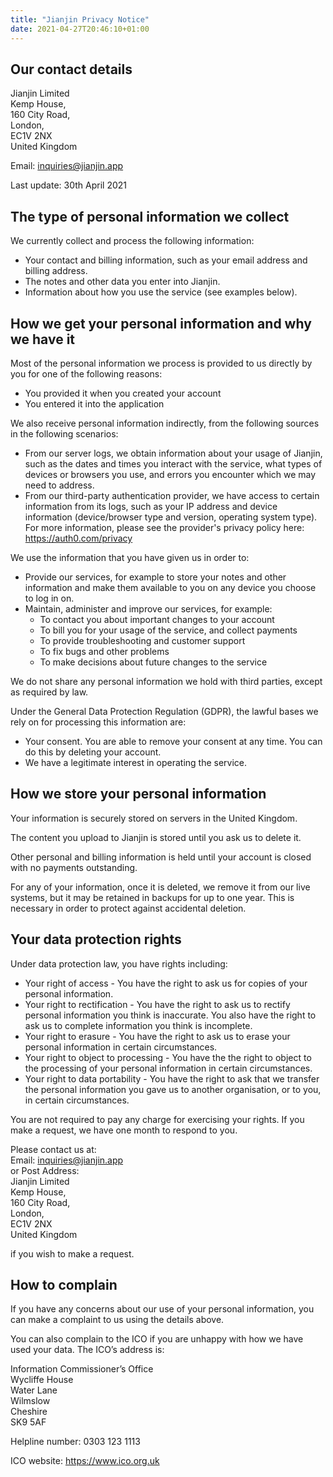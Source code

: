 ```yaml
---
title: "Jianjin Privacy Notice"
date: 2021-04-27T20:46:10+01:00
---
```


## Our contact details

Jianjin Limited\
Kemp House,\
160 City Road,\
London,\
EC1V 2NX\
United Kingdom

Email: inquiries@jianjin.app

Last update: 30th April 2021

## The type of personal information we collect

We currently collect and process the following information:

* Your contact and billing information, such as your email address and billing
  address.
* The notes and other data you enter into Jianjin.
* Information about how you use the service (see examples below).

## How we get your personal information and why we have it

Most of the personal information we process is provided to us directly by you
for one of the following reasons:

* You provided it when you created your account
* You entered it into the application

We also receive personal information indirectly, from the following sources in
the following scenarios:

* From our server logs, we obtain information about your usage of Jianjin, such
  as the dates and times you interact with the service, what types of devices or
  browsers you use, and errors you encounter which we may need to address.
* From our third-party authentication provider, we have access to certain
  information from its logs, such as your IP address and device information
  (device/browser type and version, operating system type). For more
  information, please see the provider's privacy policy here:
  https://auth0.com/privacy

We use the information that you have given us in order to:

* Provide our services, for example to store your notes and other information
  and make them available to you on any device you choose to log in on.
* Maintain, administer and improve our services, for example:
  * To contact you about important changes to your account
  * To bill you for your usage of the service, and collect payments
  * To provide troubleshooting and customer support
  * To fix bugs and other problems
  * To make decisions about future changes to the service

We do not share any personal information we hold with third parties, except as
required by law.

Under the General Data Protection Regulation (GDPR), the lawful bases we rely on
for processing this information are:

* Your consent. You are able to remove your consent at any time. You can do this
  by deleting your account.
* We have a legitimate interest in operating the service.

## How we store your personal information

Your information is securely stored on servers in the United Kingdom.

The content you upload to Jianjin is stored until you ask us to delete it.

Other personal and billing information is held until your account is closed with
no payments outstanding.

For any of your information, once it is deleted, we remove it from our live
systems, but it may be retained in backups for up to one year. This is necessary
in order to protect against accidental deletion.

## Your data protection rights

Under data protection law, you have rights including:

<!--TODO - delete according to legal basis-->

* Your right of access - You have the right to ask us for copies of your
  personal information.
* Your right to rectification - You have the right to ask us to rectify personal
  information you think is inaccurate. You also have the right to ask us to
  complete information you think is incomplete.
* Your right to erasure - You have the right to ask us to erase your personal
  information in certain circumstances.
* Your right to object to processing - You have the the right to object to the
  processing of your personal information in certain circumstances.
* Your right to data portability - You have the right to ask that we transfer
  the personal information you gave us to another organisation, or to you, in
  certain circumstances.

You are not required to pay any charge for exercising your rights. If you make a
request, we have one month to respond to you.

Please contact us at:\
Email: inquiries@jianjin.app\
or
Post Address: \
Jianjin Limited\
Kemp House,\
160 City Road,\
London,\
EC1V 2NX\
United Kingdom

if you wish to make a request.

## How to complain

If you have any concerns about our use of your personal information, you can
make a complaint to us using the details above.

You can also complain to the ICO if you are unhappy with how we have used your
data. The ICO’s address is:

Information Commissioner’s Office\
Wycliffe House\
Water Lane\
Wilmslow\
Cheshire\
SK9 5AF

Helpline number: 0303 123 1113

ICO website: https://www.ico.org.uk

